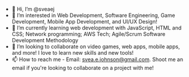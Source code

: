 - 👋 Hi, I’m @sveaej
- 👀 I’m interested in Web Development, Software Engineering, Game Development, Mobile App Development, and UI/UX Design!
- 🌱 I’m currently learning web development with JavaScript, HTML and CSS; Network programming; AWS Tech; Agile/Scrum Software Development Methodology
- 💞️ I’m looking to collaborate on video games, web apps, mobile apps, and more! I love to learn new skills and new tools!
- 📫 How to reach me - Email: svea.e.johnson@gmail.com. Shoot me an email if you're looking to collaborate on a project with me!

<!---
sveaej/sveaej is a ✨ special ✨ repository because its `README.md` (this file) appears on your GitHub profile.
You can click the Preview link to take a look at your changes.
--->

